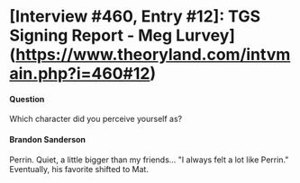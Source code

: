 # [Interview #460, Entry #12]: TGS Signing Report - Meg Lurvey](https://www.theoryland.com/intvmain.php?i=460#12)

#### Question

Which character did you perceive yourself as?

#### Brandon Sanderson

Perrin. Quiet, a little bigger than my friends... "I always felt a lot like Perrin." Eventually, his favorite shifted to Mat.

